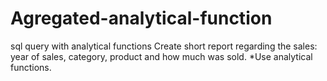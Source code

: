 # Agregated-analytical-function
sql query with analytical functions
Create short report regarding the sales: year of sales, category, product and how much was
sold. *Use analytical functions.
